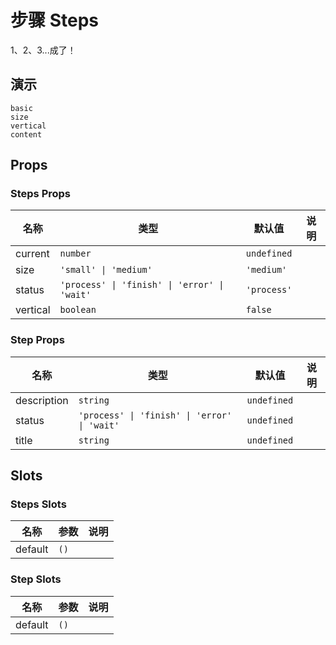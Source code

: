 # 步骤 Steps

<!--single-column-->

1、2、3...成了！

## 演示

```demo
basic
size
vertical
content
```

## Props

### Steps Props

| 名称     | 类型                                         | 默认值      | 说明 |
| -------- | -------------------------------------------- | ----------- | ---- |
| current  | `number`                                     | `undefined` |      |
| size     | `'small' \| 'medium'`                        | `'medium'`  |      |
| status   | `'process' \| 'finish' \| 'error' \| 'wait'` | `'process'` |      |
| vertical | `boolean`                                    | `false`     |      |

### Step Props

| 名称 | 类型 | 默认值 | 说明 |
| --- | --- | --- | --- |
| description | `string` | `undefined` |  |
| status | `'process' \| 'finish' \| 'error' \| 'wait'` | `undefined` |  |
| title | `string` | `undefined` |  |

## Slots

### Steps Slots

| 名称    | 参数 | 说明 |
| ------- | ---- | ---- |
| default | `()` |      |

### Step Slots

| 名称    | 参数 | 说明 |
| ------- | ---- | ---- |
| default | `()` |      |
